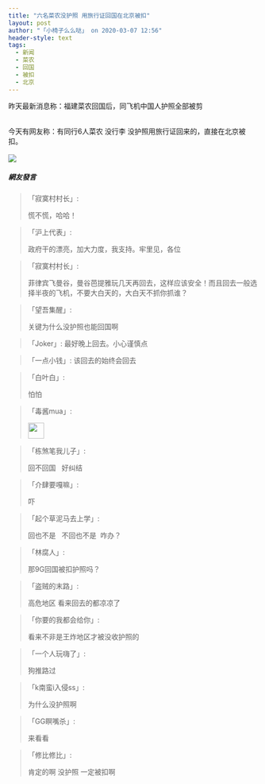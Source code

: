 ```yaml
---
title: "六名菜农没护照 用旅行证回国在北京被扣"
layout: post
author: "「小椅子么么哒」 on 2020-03-07 12:56"
header-style: text
tags:
  - 新闻
  - 菜农
  - 回国
  - 被扣
  - 北京
---
```


昨天最新消息称：福建菜农回国后，同飞机中国人护照全部被剪
<br>

<br>今天有网友称：有同行6人菜农 没行李 没护照用旅行证回来的，直接在北京被扣。<br><br><img src="http://images.feileyuan.com/images/ueditor/2020030712560000312329.jpg">
<input type="hidden" value="菲乐园提供"><br>

##### 網友發言 
> 「寂寞村村长」:
> <p>慌不慌，哈哈！</p>

> 「沪上代表」:
> <p>政府干的漂亮，加大力度，我支持。牢里见，各位</p>

> 「寂寞村村长」:
> <p>菲律宾飞曼谷，曼谷芭提雅玩几天再回去，这样应该安全！而且回去一般选择半夜的飞机，不要大白天的，大白天不抓你抓谁？</p>

> 「望吾集醒」:
> <p>关键为什么没护照也能回国啊</p>

> 「Joker」:
> 最好晚上回去。小心谨慎点

> 「一点小钱」:
> 该回去的始终会回去

> 「白叶白」:
> <p>怕怕</p>

> 「毒酱mua」:
> <p><img src="http://images.feileyuan.com/images/ueditor/dialogs/emotion/images/default/df_001.gif" width="32" height="32"></p>

> 「栋煞笔我儿子」:
> <p>回不回国&nbsp; &nbsp;好纠结</p>

> 「介肆要嘎嘛」:
> <p>吓</p>

> 「起个草泥马去上学」:
> <p>回也不是&nbsp; &nbsp;不回也不是&nbsp; 咋办？</p>

> 「林腐人」:
> <p>那9G回国被扣护照吗？</p>

> 「盗贼的末路」:
> <p>高危地区 看来回去的都凉凉了</p>

> 「你要的我都会给你」:
> <p>看来不非是王炸地区才被没收护照的</p>

> 「一个人玩嗨了」:
> <p>狗推路过</p>

> 「k南蛮i入侵ss」:
> <p>为什么没护照啊</p>

> 「GG瞑嘴杀」:
> <p>来看看</p>

> 「修比修比」:
> <p>肯定的啊 没护照 一定被扣啊</p>


